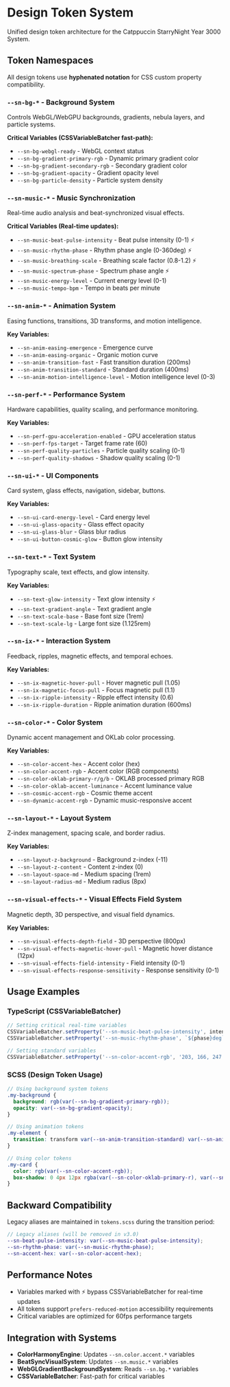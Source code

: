 # Design Token System

Unified design token architecture for the Catppuccin StarryNight Year 3000 System.

## Token Namespaces

All design tokens use **hyphenated notation** for CSS custom property compatibility.

### `--sn-bg-*` - Background System
Controls WebGL/WebGPU backgrounds, gradients, nebula layers, and particle systems.

**Critical Variables (CSSVariableBatcher fast-path):**
- `--sn-bg-webgl-ready` - WebGL context status
- `--sn-bg-gradient-primary-rgb` - Dynamic primary gradient color
- `--sn-bg-gradient-secondary-rgb` - Secondary gradient color
- `--sn-bg-gradient-opacity` - Gradient opacity level
- `--sn-bg-particle-density` - Particle system density

### `--sn-music-*` - Music Synchronization
Real-time audio analysis and beat-synchronized visual effects.

**Critical Variables (Real-time updates):**
- `--sn-music-beat-pulse-intensity` - Beat pulse intensity (0-1) ⚡
- `--sn-music-rhythm-phase` - Rhythm phase angle (0-360deg) ⚡
- `--sn-music-breathing-scale` - Breathing scale factor (0.8-1.2) ⚡
- `--sn-music-spectrum-phase` - Spectrum phase angle ⚡
- `--sn-music-energy-level` - Current energy level (0-1)
- `--sn-music-tempo-bpm` - Tempo in beats per minute

### `--sn-anim-*` - Animation System
Easing functions, transitions, 3D transforms, and motion intelligence.

**Key Variables:**
- `--sn-anim-easing-emergence` - Emergence curve
- `--sn-anim-easing-organic` - Organic motion curve
- `--sn-anim-transition-fast` - Fast transition duration (200ms)
- `--sn-anim-transition-standard` - Standard duration (400ms)
- `--sn-anim-motion-intelligence-level` - Motion intelligence level (0-3)

### `--sn-perf-*` - Performance System
Hardware capabilities, quality scaling, and performance monitoring.

**Key Variables:**
- `--sn-perf-gpu-acceleration-enabled` - GPU acceleration status
- `--sn-perf-fps-target` - Target frame rate (60)
- `--sn-perf-quality-particles` - Particle quality scaling (0-1)
- `--sn-perf-quality-shadows` - Shadow quality scaling (0-1)

### `--sn-ui-*` - UI Components
Card system, glass effects, navigation, sidebar, buttons.

**Key Variables:**
- `--sn-ui-card-energy-level` - Card energy level
- `--sn-ui-glass-opacity` - Glass effect opacity
- `--sn-ui-glass-blur` - Glass blur radius
- `--sn-ui-button-cosmic-glow` - Button glow intensity

### `--sn-text-*` - Text System
Typography scale, text effects, and glow intensity.

**Key Variables:**
- `--sn-text-glow-intensity` - Text glow intensity ⚡
- `--sn-text-gradient-angle` - Text gradient angle
- `--sn-text-scale-base` - Base font size (1rem)
- `--sn-text-scale-lg` - Large font size (1.125rem)

### `--sn-ix-*` - Interaction System
Feedback, ripples, magnetic effects, and temporal echoes.

**Key Variables:**
- `--sn-ix-magnetic-hover-pull` - Hover magnetic pull (1.05)
- `--sn-ix-magnetic-focus-pull` - Focus magnetic pull (1.1)
- `--sn-ix-ripple-intensity` - Ripple effect intensity (0.6)
- `--sn-ix-ripple-duration` - Ripple animation duration (600ms)

### `--sn-color-*` - Color System
Dynamic accent management and OKLab color processing.

**Key Variables:**
- `--sn-color-accent-hex` - Accent color (hex)
- `--sn-color-accent-rgb` - Accent color (RGB components)
- `--sn-color-oklab-primary-r/g/b` - OKLAB processed primary RGB
- `--sn-color-oklab-accent-luminance` - Accent luminance value
- `--sn-cosmic-accent-rgb` - Cosmic theme accent
- `--sn-dynamic-accent-rgb` - Dynamic music-responsive accent

### `--sn-layout-*` - Layout System
Z-index management, spacing scale, and border radius.

**Key Variables:**
- `--sn-layout-z-background` - Background z-index (-11)
- `--sn-layout-z-content` - Content z-index (0)
- `--sn-layout-space-md` - Medium spacing (1rem)
- `--sn-layout-radius-md` - Medium radius (8px)

### `--sn-visual-effects-*` - Visual Effects Field System
Magnetic depth, 3D perspective, and visual field dynamics.

**Key Variables:**
- `--sn-visual-effects-depth-field` - 3D perspective (800px)
- `--sn-visual-effects-magnetic-hover-pull` - Magnetic hover distance (12px)
- `--sn-visual-effects-field-intensity` - Field intensity (0-1)
- `--sn-visual-effects-response-sensitivity` - Response sensitivity (0-1)

## Usage Examples

### TypeScript (CSSVariableBatcher)
```typescript
// Setting critical real-time variables
CSSVariableBatcher.setProperty('--sn-music-beat-pulse-intensity', intensity);
CSSVariableBatcher.setProperty('--sn-music-rhythm-phase', `${phase}deg`);

// Setting standard variables
CSSVariableBatcher.setProperty('--sn-color-accent-rgb', '203, 166, 247');
```

### SCSS (Design Token Usage)
```scss
// Using background system tokens
.my-background {
  background: rgb(var(--sn-bg-gradient-primary-rgb));
  opacity: var(--sn-bg-gradient-opacity);
}

// Using animation tokens
.my-element {
  transition: transform var(--sn-anim-transition-standard) var(--sn-anim-easing-organic);
}

// Using color tokens
.my-card {
  color: rgb(var(--sn-color-accent-rgb));
  box-shadow: 0 4px 12px rgba(var(--sn-color-oklab-primary-r), var(--sn-color-oklab-primary-g), var(--sn-color-oklab-primary-b), 0.2);
}
```

## Backward Compatibility

Legacy aliases are maintained in `tokens.scss` during the transition period:
```scss
// Legacy aliases (will be removed in v3.0)
--sn-beat-pulse-intensity: var(--sn-music-beat-pulse-intensity);
--sn-rhythm-phase: var(--sn-music-rhythm-phase);
--sn-accent-hex: var(--sn-color-accent-hex);
```

## Performance Notes

- Variables marked with ⚡ bypass CSSVariableBatcher for real-time updates
- All tokens support `prefers-reduced-motion` accessibility requirements
- Critical variables are optimized for 60fps performance targets

## Integration with Systems

- **ColorHarmonyEngine**: Updates `--sn.color.accent.*` variables
- **BeatSyncVisualSystem**: Updates `--sn.music.*` variables  
- **WebGLGradientBackgroundSystem**: Reads `--sn.bg.*` variables
- **CSSVariableBatcher**: Fast-path for critical variables